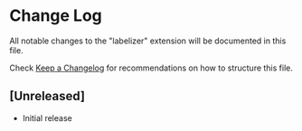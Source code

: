 # Change Log

All notable changes to the "labelizer" extension will be documented in this file.

Check [Keep a Changelog](http://keepachangelog.com/) for recommendations on how to structure this file.

## [Unreleased]

- Initial release